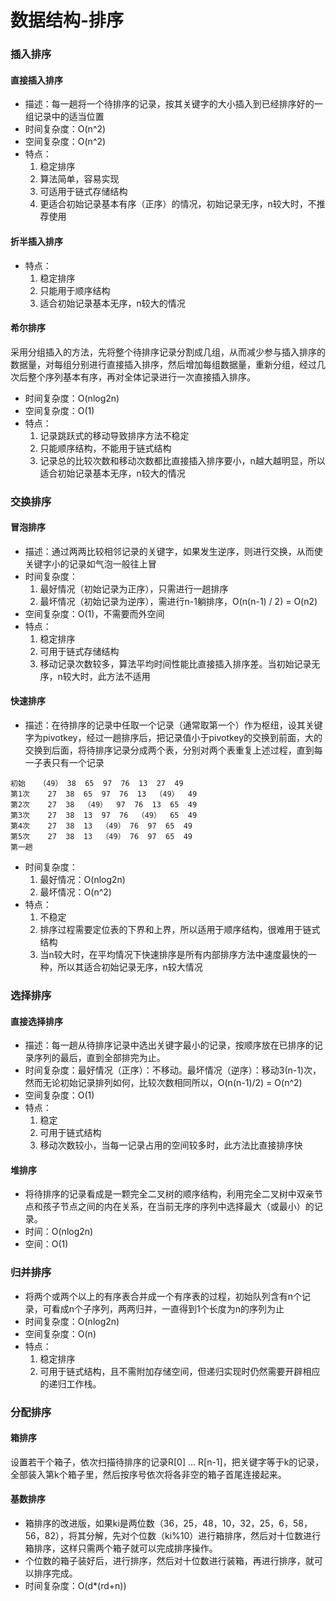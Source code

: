 # 数据结构-排序

### 插入排序
#### 直接插入排序
- 描述：每一趟将一个待排序的记录，按其关键字的大小插入到已经排序好的一组记录中的适当位置  
- 时间复杂度：O(n^2)  
- 空间复杂度：O(n^2)  
- 特点：  
  1. 稳定排序  
  2. 算法简单，容易实现
  3. 可适用于链式存储结构  
  4. 更适合初始记录基本有序（正序）的情况，初始记录无序，n较大时，不推荐使用

#### 折半插入排序

- 特点：
  1. 稳定排序
  2. 只能用于顺序结构
  3. 适合初始记录基本无序，n较大的情况

#### 希尔排序
采用分组插入的方法，先将整个待排序记录分割成几组，从而减少参与插入排序的数据量，对每组分别进行直接插入排序，然后增加每组数据量，重新分组，经过几次后整个序列基本有序，再对全体记录进行一次直接插入排序。  
- 时间复杂度：O(nlog2n)
- 空间复杂度：O(1)
- 特点：  
  1. 记录跳跃式的移动导致排序方法不稳定
  2. 只能顺序结构，不能用于链式结构
  3. 记录总的比较次数和移动次数都比直接插入排序要小，n越大越明显，所以适合初始记录基本无序，n较大的情况

### 交换排序
#### 冒泡排序
- 描述：通过两两比较相邻记录的关键字，如果发生逆序，则进行交换，从而使关键字小的记录如气泡一般往上冒
- 时间复杂度：  
  1. 最好情况（初始记录为正序），只需进行一趟排序
  2. 最坏情况（初始记录为逆序），需进行n-1躺排序，O(n(n-1) / 2) = O(n2)
- 空间复杂度：O(1)，不需要而外空间
- 特点：
  1. 稳定排序
  2. 可用于链式存储结构
  3. 移动记录次数较多，算法平均时间性能比直接插入排序差。当初始记录无序，n较大时，此方法不适用

#### 快速排序
- 描述：在待排序的记录中任取一个记录（通常取第一个）作为枢纽，设其关键字为pivotkey，经过一趟排序后，把记录值小于pivotkey的交换到前面，大的交换到后面，将待排序记录分成两个表，分别对两个表重复上述过程，直到每一子表只有一个记录
```
初始   （49） 38  65  97  76  13  27  49
第1次    27  38  65  97  76  13  （49）  49
第2次    27  38  （49）  97  76  13  65  49
第3次    27  38  13  97  76  （49）  65  49
第4次    27  38  13  （49） 76  97  65  49
第5次    27  38  13  （49） 76  97  65  49  
第一趟
```
- 时间复杂度：
  1. 最好情况：O(nlog2n)
  2. 最坏情况：O(n^2)
- 特点：
  1. 不稳定
  2. 排序过程需要定位表的下界和上界，所以适用于顺序结构，很难用于链式结构
  3. 当n较大时，在平均情况下快速排序是所有内部排序方法中速度最快的一种，所以其适合初始记录无序，n较大情况

### 选择排序
#### 直接选择排序
- 描述：每一趟从待排序记录中选出关键字最小的记录，按顺序放在已排序的记录序列的最后，直到全部排完为止。
- 时间复杂度：最好情况（正序）：不移动。最坏情况（逆序）：移动3(n-1)次，然而无论初始记录排列如何，比较次数相同所以，O(n(n-1)/2) = O(n^2)
- 空间复杂度：O(1)
- 特点：
  1. 稳定
  2. 可用于链式结构
  3. 移动次数较小，当每一记录占用的空间较多时，此方法比直接排序快

#### 堆排序
- 将待排序的记录看成是一颗完全二叉树的顺序结构，利用完全二叉树中双亲节点和孩子节点之间的内在关系，在当前无序的序列中选择最大（或最小）的记录。
- 时间：O(nlog2n)
- 空间：O(1)

### 归并排序
- 将两个或两个以上的有序表合并成一个有序表的过程，初始队列含有n个记录，可看成n个子序列，两两归并，一直得到1个长度为n的序列为止
- 时间复杂度：O(nlog2n)
- 空间复杂度：O(n)
- 特点：
  1. 稳定排序
  2. 可用于链式结构，且不需附加存储空间，但递归实现时仍然需要开辟相应的递归工作栈。

### 分配排序
#### 箱排序
  设置若干个箱子，依次扫描待排序的记录R[0] ... R[n-1]，把关键字等于k的记录，全部装入第k个箱子里，然后按序号依次将各非空的箱子首尾连接起来。

#### 基数排序
- 箱排序的改进版，如果ki是两位数（36，25，48，10，32，25，6，58，56，82），将其分解，先对个位数（ki%10）进行箱排序，然后对十位数进行箱排序，这样只需两个箱子就可以完成排序操作。
- 个位数的箱子装好后，进行排序，然后对十位数进行装箱，再进行排序，就可以排序完成。
- 时间复杂度：O(d*(rd+n))

